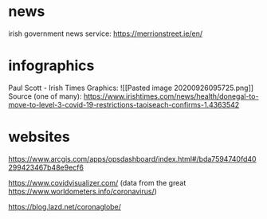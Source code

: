 # news
irish government news service: https://merrionstreet.ie/en/

# infographics
Paul Scott - Irish Times Graphics:
![[Pasted image 20200926095725.png]]
Source (one of many): https://www.irishtimes.com/news/health/donegal-to-move-to-level-3-covid-19-restrictions-taoiseach-confirms-1.4363542

# websites

https://www.arcgis.com/apps/opsdashboard/index.html#/bda7594740fd40299423467b48e9ecf6

https://www.covidvisualizer.com/ (data from the great https://www.worldometers.info/coronavirus/)

https://blog.lazd.net/coronaglobe/